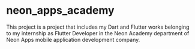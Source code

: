 # neon_apps_academy
 This project is a project that includes my Dart and Flutter works belonging to my internship as Flutter Developer in the Neon Academy department of Neon Apps mobile application development company.
